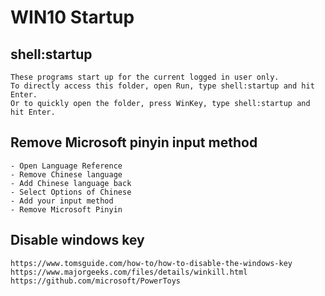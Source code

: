 WIN10 Startup
=============

## shell:startup

    These programs start up for the current logged in user only. 
    To directly access this folder, open Run, type shell:startup and hit Enter. 
    Or to quickly open the folder, press WinKey, type shell:startup and hit Enter.

## Remove Microsoft pinyin input method

    - Open Language Reference
    - Remove Chinese language
    - Add Chinese language back
    - Select Options of Chinese
    - Add your input method
    - Remove Microsoft Pinyin

## Disable windows key

    https://www.tomsguide.com/how-to/how-to-disable-the-windows-key
    https://www.majorgeeks.com/files/details/winkill.html
    https://github.com/microsoft/PowerToys


